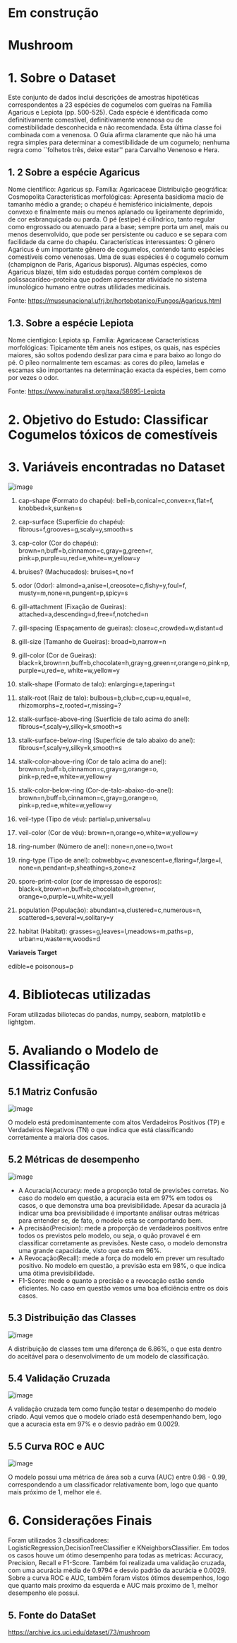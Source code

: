 # Em construção 

# Mushroom

# 1. Sobre o Dataset

Este conjunto de dados inclui descrições de amostras hipotéticas correspondentes a 23 espécies de cogumelos com guelras na Família Agaricus e Lepiota (pp. 500-525). Cada espécie é identificada como definitivamente comestível, definitivamente venenosa ou de comestibilidade desconhecida e não recomendada. Esta última classe foi combinada com a venenosa. O Guia afirma claramente que não há uma regra simples para determinar a comestibilidade de um cogumelo; nenhuma regra como ``folhetos três, deixe estar'' para Carvalho Venenoso e Hera.

## 1. 2 Sobre a espécie Agaricus

Nome científico: Agaricus sp.
Família: Agaricaceae
Distribuição geográfica: Cosmopolita
Características morfológicas: Apresenta basidioma macio de tamanho médio a grande; o chapéu é hemisférico inicialmente, depois convexo e finalmente mais ou menos aplanado ou ligeiramente deprimido, de cor esbranquiçada ou parda. O pé (estipe) é cilíndrico, tanto regular como engrossado ou atenuado para a base; sempre porta um anel, mais ou menos desenvolvido, que pode ser persistente ou caduco e se separa com facilidade da carne do chapéu.
Características interessantes: O gênero Agaricus é um importante gênero de cogumelos, contendo tanto espécies comestíveis como venenosas. Uma de suas espécies é o cogumelo comum (champignon de Paris, Agaricus bisporus). Algumas espécies, como Agaricus blazei, têm sido estudadas porque contém complexos de polissacarídeo-proteína que podem apresentar atividade no sistema imunológico humano entre outras utilidades medicinais.

Fonte: https://museunacional.ufrj.br/hortobotanico/Fungos/Agaricus.html
## 1.3. Sobre a espécie Lepiota

Nome cientigico: Lepiota sp.
Família: Agaricaceae
Características morfológicas: Tipicamente têm aneis nos estipes, os quais, nas espécies maiores, são soltos podendo deslizar para cima e para baixo ao longo do pé. O píleo normalmente tem escamas: as cores do píleo, lamelas e escamas são importantes na determinação exacta da espécies, bem como por vezes o odor.

Fonte: https://www.inaturalist.org/taxa/58695-Lepiota

# 2. Objetivo do Estudo: Classificar Cogumelos tóxicos de comestíveis
# 3. Variáveis encontradas no Dataset
![image](https://github.com/user-attachments/assets/255257d1-a7e3-4937-902e-3229e2611045)

1. cap-shape (Formato do chapéu):         bell=b,conical=c,convex=x,flat=f, knobbed=k,sunken=s

2. cap-surface (Superfície do chapéu):    fibrous=f,grooves=g,scaly=y,smooth=s

3. cap-color (Cor do chapéu):             brown=n,buff=b,cinnamon=c,gray=g,green=r, pink=p,purple=u,red=e,white=w,yellow=y

4. bruises? (Machucados):                 bruises=t,no=f

5. odor (Odor):                           almond=a,anise=l,creosote=c,fishy=y,foul=f, musty=m,none=n,pungent=p,spicy=s

6. gill-attachment (Fixação de Gueiras):  attached=a,descending=d,free=f,notched=n

7. gill-spacing (Espaçamento de gueiras): close=c,crowded=w,distant=d

8. gill-size (Tamanho de Gueiras):        broad=b,narrow=n

9. gill-color (Cor de Gueiras):           black=k,brown=n,buff=b,chocolate=h,gray=g,green=r,orange=o,pink=p,purple=u,red=e, white=w,yellow=y

10. stalk-shape (Formato de talo):        enlarging=e,tapering=t

11. stalk-root (Raiz de talo):            bulbous=b,club=c,cup=u,equal=e, rhizomorphs=z,rooted=r,missing=?

12. stalk-surface-above-ring (Suerfície de talo acima do anel): fibrous=f,scaly=y,silky=k,smooth=s

13. stalk-surface-below-ring (Superfície de talo abaixo do anel): fibrous=f,scaly=y,silky=k,smooth=s

14. stalk-color-above-ring (Cor de talo acima do anel):   brown=n,buff=b,cinnamon=c,gray=g,orange=o, pink=p,red=e,white=w,yellow=y

15. stalk-color-below-ring (Cor-de-talo-abaixo-do-anel):   brown=n,buff=b,cinnamon=c,gray=g,orange=o, pink=p,red=e,white=w,yellow=y

16. veil-type (Tipo de véu):               partial=p,universal=u

17. veil-color (Cor de véu):               brown=n,orange=o,white=w,yellow=y

18. ring-number (Número de anel):          none=n,one=o,two=t

19. ring-type (Tipo de anel):              cobwebby=c,evanescent=e,flaring=f,large=l, none=n,pendant=p,sheathing=s,zone=z

20. spore-print-color (cor de impressao de esporos):        black=k,brown=n,buff=b,chocolate=h,green=r, orange=o,purple=u,white=w,yell

21. population (População):               abundant=a,clustered=c,numerous=n, scattered=s,several=v,solitary=y

22. habitat (Habitat):                    grasses=g,leaves=l,meadows=m,paths=p, urban=u,waste=w,woods=d


__Variaveis Target__

edible=e poisonous=p

# 4. Bibliotecas utilizadas
Foram utilizadas biliotecas do pandas, numpy, seaborn, matplotlib e lightgbm.

# 5. Avaliando o Modelo de Classificação
## 5.1 Matriz Confusão
![image](https://github.com/user-attachments/assets/44c2d856-cd07-47f5-8867-0f7201d71d5a)


O modelo está predominantemente com altos Verdadeiros Positivos (TP) e Verdadeiros Negativos (TN) o que indica que está classificando corretamente a maioria dos casos.

## 5.2 Métricas de desempenho
![image](https://github.com/user-attachments/assets/46324158-f971-43ce-89ce-4ffd336b3281)


- A Acuracia(Accuracy: mede a proporção total de previsões corretas. No caso do modelo em questão, a acuracia esta em 97% em todos os casos, o que demonstra uma boa previsibilidade. Apesar da acuracia já indicar uma boa previsibilidade é importante análisar outras métricas para entender se, de fato, o modelo esta se comportando bem.  
- A precisão(Precision): mede a proporção de verdadeiros positivos entre todos os previstos pelo modelo, ou seja, o quão provavel é em classificar corretamente as previsões. Neste caso, o modelo demonstra uma grande capacidade, visto que esta em 96%.  
- A Revocação(Recall): mede a força do modelo em prever um resultado positivo. No modelo em questão, a previsão esta em 98%, o que indica uma ótima previsibilidade.  
- F1-Score: mede o quanto a precisão e a revocação estão sendo eficientes. No caso em questão vemos uma boa eficiência entre os dois casos.  



## 5.3 Distribuição das Classes
![image](https://github.com/user-attachments/assets/5cac7bd7-5ad4-498e-8ff3-7d68e038e7d8)

A distribuição de classes tem uma diferença de 6.86%, o que esta dentro do aceitável para o desenvolvimento de um modelo de classificação.

## 5.4  Validação Cruzada
![image](https://github.com/user-attachments/assets/364f0963-b039-464b-87a4-9a5bbe058985)

A validação cruzada tem como função testar o desempenho do modelo criado. Aqui vemos que o modelo criado está desempenhando bem, logo que a acuracia esta em 97% e o desvio padrão em 0.0029.

## 5.5 Curva ROC e AUC
![image](https://github.com/user-attachments/assets/ced8dcd7-59f3-4f84-9a4c-17e36f3aca31)


O modelo possui uma métrica de área sob a curva (AUC) entre 0.98 - 0.99, correspondendo a um classificador relativamente bom, logo que quanto mais próximo de 1, melhor ele é.

# 6. Considerações Finais

Foram utilizados 3 classificadores: LogisticRegression,DecisionTreeClassifier e KNeighborsClassifier. Em todos os casos houve um ótimo desempenho para todas as metricas: Accuracy, Precision, Recall e F1-Score. Também foi realizada uma validação cruzada, com uma acurácia média de 0.9794 e desvio padrão da acurácia e 0.0029. Sobre a curva ROC e AUC, também foram vistos ótimos desempenhos, logo que quanto mais proximo da esquerda e AUC mais proximo de 1, melhor desempenho ele possui. 

## 5. Fonte do DataSet
https://archive.ics.uci.edu/dataset/73/mushroom
